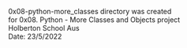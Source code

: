 0x08-python-more_classes directory was created  
for 0x08. Python - More Classes and Objects project  
Holberton School Aus  
Date: 23/5/2022
